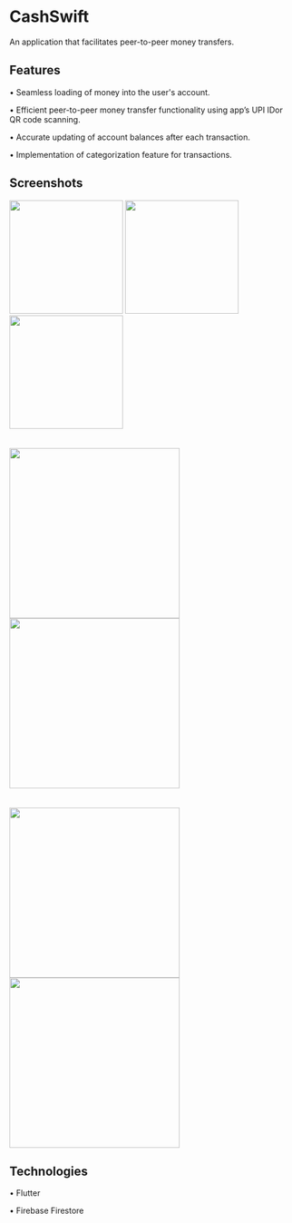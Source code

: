 # CashSwift

An application that facilitates peer-to-peer money transfers.

## Features

•	Seamless loading of money into the user's account.

•	Efficient peer-to-peer money transfer functionality using app’s UPI IDor QR code scanning.

•	Accurate updating of account balances after each transaction.

•	Implementation of categorization feature for transactions.

## Screenshots

<img src="https://github.com/Rak002/CashSwift/assets/102357129/2be147ef-f69f-4dd8-8ca7-8aaff3f5e8c2" width="200" >
<img src="https://github.com/Rak002/CashSwift/assets/102357129/2c862ede-1bfa-4581-95db-4641ebb93e84" width="200" >
<img src="https://github.com/Rak002/CashSwift/assets/102357129/f2b0d621-2996-4556-9f17-07b05fdf8a3e" width="200" >
<br>
<br>
<br>
<img src="https://github.com/Rak002/CashSwift/assets/102357129/0d62b662-2579-424d-a0a3-50d68b1f393a" width="300" >
<img src="https://github.com/Rak002/CashSwift/assets/102357129/d3a8c0f0-80e2-43c4-bdce-b0db9761d779" width="300" >
<br>
<br>
<br>
<img src="https://github.com/Rak002/CashSwift/assets/102357129/d54aec45-c4dc-4f00-9f85-39cdb679a419" width="300" >
<img src="https://github.com/Rak002/CashSwift/assets/102357129/cc5f0d5e-5050-4048-a9cb-4b216d378640" width="300" >
<br>


## Technologies

•	Flutter

•	Firebase Firestore







